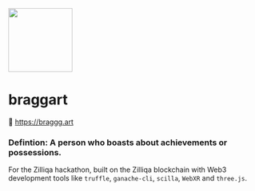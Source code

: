 <img src="https://dl.airtable.com/.attachmentThumbnails/14e7df4750ff9429d3c8dabd3ece0ec9/6ab5f11f" width="128px" height="128px" />

# braggart
🔗 https://braggg.art
### Defintion: A person who boasts about achievements or possessions.
For the Zilliqa hackathon, built on the Zilliqa blockchain with Web3 development tools like `truffle`, `ganache-cli`, `scilla`, `WebXR` and `three.js`.
